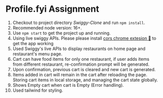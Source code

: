 # Profile.fyi Assignment

1. Checkout to project directory *Swiggy-Clone* and run `npm install`.
2. Recommended node version: 16+.
3. Use `npm start` to get the project up and running.
4. Using live swiggy APIs. Please please install [cors chrome extesion 🔗](https://chromewebstore.google.com/detail/allow-cors-access-control/lhobafahddgcelffkeicbaginigeejlf?hl=en) to get the app working
5. Used Swiggy's live APIs to display restaurants on home page and restaurant's menu page. 
6. Cart can have food items for only one restaurant, if user adds items from different restaurant, re-confirmation prompt will be generated.
7. Upon confirmation, previous cart is cleared and new cart is generated.
8. Items added in cart will remain in the cart after reloading the page. Storing cart items in local storage, and managing the cart state globally.
9. Shows Empty cart when cart is Empty (Error handling).
10. Used tailwind for styling.
